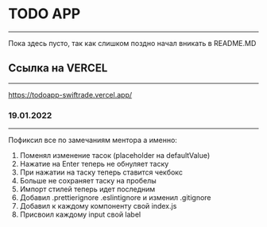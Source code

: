 # TODO APP

---

Пока здесь пусто, так как слишком поздно начал вникать в README.MD

## Ссылка на VERCEL

---

https://todoapp-swiftrade.vercel.app/

### 19.01.2022

---

Пофиксил все по замечаниям ментора а именно:

1. Поменял изменение тасок (placeholder на defaultValue)
2. Нажатие на Enter теперь не обнуляет таску
3. При нажатии на таску теперь ставится чекбокс
4. Больше не сохраняет таску на пробелы
5. Импорт стилей теперь идет последним
6. Добавил .prettierignore .eslintignore и изменил .gitignore
7. Добавил к каждому компоненту свой index.js
8. Присвоил каждому input свой label
